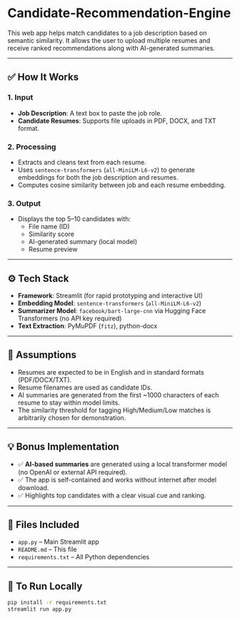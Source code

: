 # Candidate-Recommendation-Engine

This web app helps match candidates to a job description based on semantic similarity. It allows the user to upload multiple resumes and receive ranked recommendations along with AI-generated summaries.

---

## ✅ How It Works

### 1. **Input**
- **Job Description**: A text box to paste the job role.
- **Candidate Resumes**: Supports file uploads in PDF, DOCX, and TXT format.

### 2. **Processing**
- Extracts and cleans text from each resume.
- Uses `sentence-transformers` (`all-MiniLM-L6-v2`) to generate embeddings for both the job description and resumes.
- Computes cosine similarity between job and each resume embedding.

### 3. **Output**
- Displays the top 5–10 candidates with:
  - File name (ID)
  - Similarity score
  - AI-generated summary (local model)
  - Resume preview

---

## ⚙️ Tech Stack

- **Framework**: Streamlit (for rapid prototyping and interactive UI)
- **Embedding Model**: `sentence-transformers` (`all-MiniLM-L6-v2`)
- **Summarizer Model**: `facebook/bart-large-cnn` via Hugging Face Transformers (no API key required)
- **Text Extraction**: PyMuPDF (`fitz`), python-docx

---

## 🧪 Assumptions

- Resumes are expected to be in English and in standard formats (PDF/DOCX/TXT).
- Resume filenames are used as candidate IDs.
- AI summaries are generated from the first ~1000 characters of each resume to stay within model limits.
- The similarity threshold for tagging High/Medium/Low matches is arbitrarily chosen for demonstration.

---

## 💡 Bonus Implementation

- ✅ **AI-based summaries** are generated using a local transformer model (no OpenAI or external API required).
- ✅ The app is self-contained and works without internet after model download.
- ✅ Highlights top candidates with a clear visual cue and ranking.

---

## 📂 Files Included

- `app.py` – Main Streamlit app
- `README.md` – This file
- `requirements.txt` – All Python dependencies

---

## 🚀 To Run Locally

```bash
pip install -r requirements.txt
streamlit run app.py
